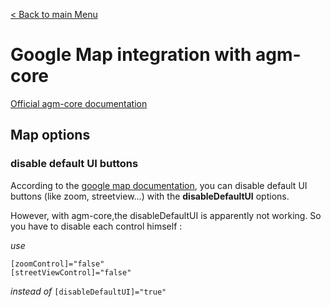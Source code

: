 [< Back to main Menu](https://github.com/gsoulie/Mobile-App-Development/blob/master/ionic2-test.md)    

# Google Map integration with agm-core

[Official agm-core documentation](https://angular-maps.com/api-docs/agm-core/)    

## Map options

### disable default UI buttons

According to the [google map documentation](https://developers.google.com/maps/documentation/javascript/examples/control-disableUI?hl=fr), you can disable default UI buttons (like zoom, streetview...) with the **disableDefaultUI** options.

However, with agm-core,the disableDefaultUI is apparently not working. So you have to disable each control himself :

*use*
```
[zoomControl]="false"
[streetViewControl]="false"
```

*instead of*
```[disableDefaultUI]="true"```

